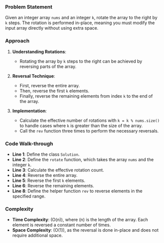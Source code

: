 ### Problem Statement
Given an integer array `nums` and an integer `k`, rotate the array to the right by `k` steps. The rotation is performed in-place, meaning you must modify the input array directly without using extra space.

### Approach
1. **Understanding Rotations**:
   - Rotating the array by `k` steps to the right can be achieved by reversing parts of the array.

2. **Reversal Technique**:
   - First, reverse the entire array.
   - Then, reverse the first `k` elements.
   - Finally, reverse the remaining elements from index `k` to the end of the array.

3. **Implementation**:
   - Calculate the effective number of rotations with `k = k % nums.size()` to handle cases where `k` is greater than the size of the array.
   - Call the `rev` function three times to perform the necessary reversals.

### Code Walk-through
- **Line 1**: Define the class `Solution`.
- **Line 2**: Define the `rotate` function, which takes the array `nums` and the integer `k`.
- **Line 3**: Calculate the effective rotation count.
- **Line 4**: Reverse the entire array.
- **Line 5**: Reverse the first `k` elements.
- **Line 6**: Reverse the remaining elements.
- **Line 8**: Define the helper function `rev` to reverse elements in the specified range.

### Complexity
- **Time Complexity**: \(O(n)\), where \(n\) is the length of the array. Each element is reversed a constant number of times.
- **Space Complexity**: \(O(1)\), as the reversal is done in-place and does not require additional space.

